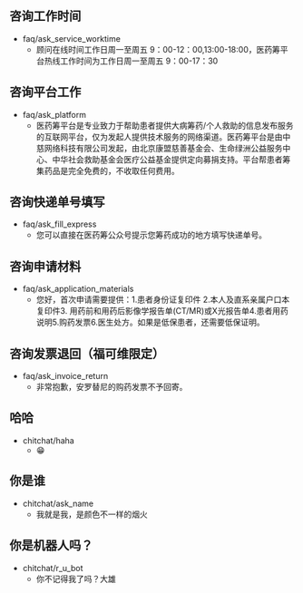## 咨询工作时间
* faq/ask_service_worktime
  - 顾问在线时间工作日周一至周五 9：00-12：00,13:00-18:00，医药筹平台热线工作时间为工作日周一至周五 9：00-17：30

## 咨询平台工作
* faq/ask_platform
  - 医药筹平台是专业致力于帮助患者提供大病筹药/个人救助的信息发布服务的互联网平台，仅为发起人提供技术服务的网络渠道。医药筹平台是由中慈网络科技有限公司发起，由北京康盟慈善基金会、生命绿洲公益服务中心、中华社会救助基金会医疗公益基金提供定向募捐支持。平台帮患者筹集药品是完全免费的，不收取任何费用。

## 咨询快递单号填写
* faq/ask_fill_express
  - 您可以直接在医药筹公众号提示您筹药成功的地方填写快递单号。
  
## 咨询申请材料
* faq/ask_application_materials
  - 您好，首次申请需要提供：1.患者身份证复印件 2.本人及直系亲属户口本复印件3. 用药前和用药后影像学报告单(CT/MR)或X光报告单4.患者用药说明5.购药发票6.医生处方。如果是低保患者，还需要低保证明。

## 咨询发票退回（福可维限定）
* faq/ask_invoice_return
  - 非常抱歉，安罗替尼的购药发票不予回寄。









## 哈哈
* chitchat/haha
  - 😁

## 你是谁
* chitchat/ask_name
  - 我就是我，是颜色不一样的烟火

## 你是机器人吗？
* chitchat/r_u_bot
  - 你不记得我了吗？大雄